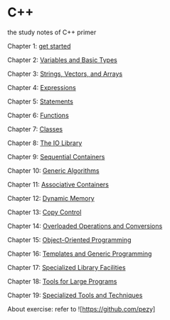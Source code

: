 # C++
the study notes of C++ primer

Chapter 1: [get started](c++_primary.md)

Chapter 2: [Variables and Basic Types](Type.md)

Chapter 3: [Strings, Vectors, and Arrays](StringVectorArray.md)

Chapter 4: [Expressions](Expression.md)

Chapter 5: [Statements](Statements.md)

Chapter 6: [Functions](Functions.md)

Chapter 7: [Classes](Classes.md)

Chapter 8: [The IO Library](IOLibrary.md)

Chapter 9: [Sequential Containers](SequentialContainers.md)

Chapter 10: [Generic Algorithms](GenericAlgorithms.md)

Chapter 11: [Associative Containers](AssociativeContainer.md)

Chapter 12: [Dynamic Memory](DynamicMemory.md)

Chapter 13: [Copy Control](CopyControl.md)

Chapter 14: [Overloaded Operations and Conversions](Overloaded-operators-and-conversions.md)

Chapter 15: [Object-Oriented Programming](Object-oriented-programming.md)

Chapter 16: [Templates and Generic Programming](Templates-and-Generic-Programming.md)

Chapter 17: [Specialized Library Facilities](Specialized-Library-Facilities.md)

Chapter 18: [Tools for Large Programs](Tools-for-Large-Programs.md)

Chapter 19: [Specialized Tools and Techniques](Specialized-Tools-and-Techniques.md)

About exercise: refer to ![https://github.com/pezy]
